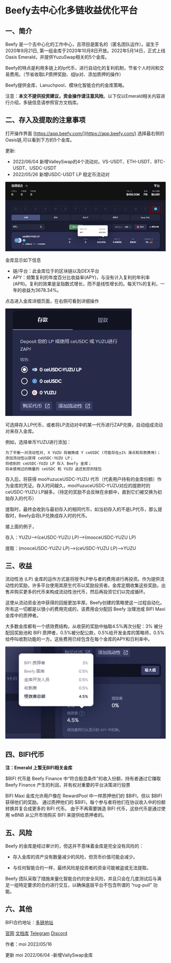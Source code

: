 # Beefy去中心化多链收益优化平台

## 一、简介

Beefy 是一个去中心化的工作中心，且项目是匿名的（匿名团队运作）。诞生于2020年9月21日, 第一组金库于2020年10月8日开放。2022年5月14日，正式上线Oasis Emerald，并提供YuzuSwap相关的5个金库。

Beefy的特点是利用多链上的lp代币，进行自动化的复利机制，节省个人时间和交易费用。（节省收取LP质押奖励、组lp对、添加质押的操作）

Beefy提供金库、Lanuchpool、模块化智能合约的金库策略。


注意：**本文不提供投资建议，资金操作请注意风险**。以下仅以Emerald相关内容进行介绍，多链信息请参照官方文档库。

## 二、存入及提取的注意事项

打开操作界面 [https://app.beefy.com/](https://app.beefy.com/) 选择最右侧的 Oasis链,可以看到下方的5个金库。

更新:

- 2022/06/04 新增ValleySwap的4个流动对。VS-USDT、ETH-USDT、BTC-USDT、USDC-USDT
- 2022/05/26 新增USDC-USDT LP 稳定币流动对

![](beefy_1.jpg)

金库显示如下信息

- 链/平台：此金库位于的区块链以及DEX平台
- APY：频繁复利的年度百分比收益率(APY)，与没有计入复利的年利率(APR)。复利的效果是呈指数式增长，而不是线性增长的。每天1%的复利，一年的收益为3678.34%。

点击进入金库详细页面，在右侧可看到详细操作

![](beefy_2.jpg)

可选择存入LP代币，或者将LP流动对中的某一代币进行ZAP兑换，自动组成流动对来存入金库。

例如，选择单币YUZU进行添加：

```
为了平衡一对流动性对, X YUZU 将被换成 Y ceUSDC (可能存在±1% 滑点和存款费用)；
添加流动性以获得 ceUSDC-YUZU LP；
将收到的 ceUSDC-YUZU LP 存入 Beefy 金库；
将未使用过的微量的 ceUSDC 和 YUZU 返还到您的钱包
```
存入后，将获得 mooYuzuceUSDC-YUZU 代币（代表用户持有的金库份额）作为金库的凭证。存入时间越久，mooYuzuceUSDC-YUZU对应的提款时的ceUSDC-YUZU LP越多。（待定的奖励不会反映在余额中，直到它们被交换为初始存入的代币）

提取时，最终会收到与最初存入的相同代币，如当初存入的不是LP代币，那么提取时，Beefy会将LP兑换成存入时的代币。

接上面的例子，

存入：YUZU-->(ceUSDC-YUZU LP)-->(mooceUSDC-YUZU LP)

提取：(mooceUSDC-YUZU LP)-->(ceUSDC-YUZU LP)-->YUZU

## 三、收益

流动性池 (LP) 金库的运作方式是将授予LP参与者的费用进行再投资。作为提供流动性的奖励，许多平台使用其原生代币以奖励投资者。金库定期收集这些奖励，出售并购买更多的代币来构成流动性池代币，然后再投资它们以完成循环。

这使从流动资金池中获得的回报更加丰厚。Beefy创建的策略使这一过程自动化。所有这一切都是以很小的费用完成的，该费用会分配回 Beefy 治理池或 BIFI Maxi 金库中的质押者。 

大多数金库都有一个绩效费结构，从收获的奖励中抽取4.5%再次分配：3% 被分配回奖励池和 BIFI 质押者，0.5%被分配公款，0.5%给开发金库的策略师，0.5%给呼叫收割功能的一方。这些费用已经包含在每个金库的APY和日利率中。

![](beefy_3.jpg)

## 四、BIFI代币

**注：Emerald 上暂无BIFI相关金库**

$BIFI 代币是 Beefy Finance 中“符合股息条件”的收入份额，持有者通过它赚取 Beefy Finance 产生的利润，并有权对重要的平台决策进行投票

BIFI Maxi 金库允许用户像在 RewardPool 中一样质押他们的 $BIFI，但以 $BIFI 获得他们的奖励。 通过质押他们的 $BIFI，每个参与者将他们在协议收入中的份额转换并复合成更多的 BIFI 代币。 由于不再需要铸造 BIFI 代币，这些代币是通过使用 wBNB 从公开市场购买 BIFI 来提供给质押者的。

## 五、风险

Beefy 的金库是经过审计的，但这并不意味着金库是完全没有风险的：

- 存入金库的资产没有数量减少的风险，但货币价值可能会减少。

- 与任何智能合约一样，最终风险是投资者的资金可能被盗或无法提取。

Beefy 团队采取了措施来量化智能合约的安全风险，并且只会在几度测试后与满足一组特定要求的合约进行交互，以确保底层平台不包含所谓的 “rug-pull” 功能。

## 六、其他

BIFI合约地址：[多链地址](https://docs.beefy.finance/v/cn/ecosystem/bifi-token/contract-addresses)

[官网](https://app.beefy.com/)
[文档库](https://docs.beefy.finance/)
[Telegram](https://t.me/beefyfinance)
[Discord](https://discord.com/invite/yq8wfHd)

作者：moi 2022/05/16 

更新 moi 2022/06/04 -新增VallySwap金库

